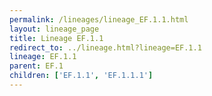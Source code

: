 ```yaml
---
permalink: /lineages/lineage_EF.1.1.html
layout: lineage_page
title: Lineage EF.1.1
redirect_to: ../lineage.html?lineage=EF.1.1
lineage: EF.1.1
parent: EF.1
children: ['EF.1.1', 'EF.1.1.1']
---
```

